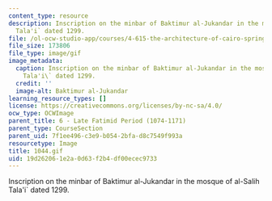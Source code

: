 ```yaml
---
content_type: resource
description: Inscription on the minbar of Baktimur al-Jukandar in the mosque of al-Salih
  Tala'i` dated 1299.
file: /ol-ocw-studio-app/courses/4-615-the-architecture-of-cairo-spring-2002/19d262061e2a0d63f2b4df00ecec9733_1044.gif
file_size: 173806
file_type: image/gif
image_metadata:
  caption: Inscription on the minbar of Baktimur al-Jukandar in the mosque of al-Salih
    Tala'i\` dated 1299.
  credit: ''
  image-alt: Baktimur al-Jukandar
learning_resource_types: []
license: https://creativecommons.org/licenses/by-nc-sa/4.0/
ocw_type: OCWImage
parent_title: 6 - Late Fatimid Period (1074-1171)
parent_type: CourseSection
parent_uid: 7f1ee496-c3e9-b054-2bfa-d8c7549f993a
resourcetype: Image
title: 1044.gif
uid: 19d26206-1e2a-0d63-f2b4-df00ecec9733
---
```

Inscription on the minbar of Baktimur al-Jukandar in the mosque of al-Salih Tala'i` dated 1299.